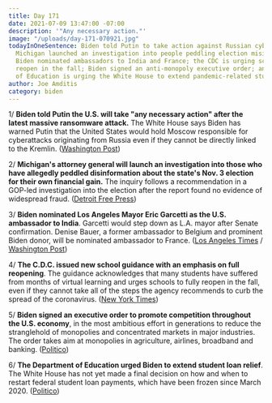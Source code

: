 ```yaml
---
title: Day 171
date: 2021-07-09 13:47:00 -07:00
description: '"Any necessary action."'
image: "/uploads/day-171-070921.jpg"
todayInOneSentence: Biden told Putin to take action against Russian cyberattacks;
  Michigan launched an investigation into people peddling election misinformation;
  Biden nominated ambassadors to India and France; the CDC is urging schools to fully
  reopen in the fall; Biden signed an anti-monopoly executive order; and the Dept.
  of Education is urging the White House to extend pandemic-related student loan relief.
author: Joe Amditis
category: biden
---
```


1/ **Biden told Putin the U.S. will take "any necessary action" after the latest massive ransomware attack.** The White House says Biden has warned Putin that the United States would hold Moscow responsible for cyberattacks originating from Russia even if they cannot be directly linked to the Kremlin. ([Washington Post](https://www.washingtonpost.com/politics/russia-united-states-ransomware-attacks-biden/2021/07/09/034ac07e-e0d7-11eb-b507-697762d090dd_story.html))

2/ **Michigan's attorney general will launch an investigation into those who have allegedly peddled disinformation about the state's Nov. 3 election for their own financial gain.** The inquiry follows a recommendation in a GOP-led investigation into the election after the report found no evidence of widespread fraud. ([Detroit Free Press](https://www.freep.com/story/news/politics/2021/07/08/michigan-ag-investigate-antrim-election-fraud-claims/7906509002/))

3/ **Biden nominated Los Angeles Mayor Eric Garcetti as the U.S. ambassador to India**. Garcetti would step down as L.A. mayor after Senate confirmation. Denise Bauer, a former ambassador to Belgium and prominent Biden donor, will be nominated ambassador to France. ([Los Angeles Times](https://www.latimes.com/california/story/2021-07-09/la-mayor-garcetti-nominated-us-india-ambassador-biden) / [Washington Post](https://www.washingtonpost.com/politics/2021/07/09/garcetti-india-ambassador-india/))

4/ **The C.D.C. issued new school guidance with an emphasis on full reopening**. The guidance acknowledges that many students have suffered from months of virtual learning and urges schools to fully reopen in the fall, even if they cannot take all of the steps the agency recommends to curb the spread of the coronavirus. ([New York Times](https://www.nytimes.com/2021/07/09/health/cdc-schools-reopening-guidelines.html))

5/ **Biden signed an executive order to promote competition throughout the U.S. economy**, in the most ambitious effort in generations to reduce the stranglehold of monopolies and concentrated markets in major industries. The order takes aim at monopolies in agriculture, airlines, broadband and banking. ([Politico](https://www.politico.com/news/2021/07/08/biden-assault-monopolies-498876))

6/ **The Department of Education urged Biden to extend student loan relief**. The White House has not yet made a final decision on how and when to restart federal student loan payments, which have been frozen since March 2020. ([Politico](https://www.politico.com/news/2021/07/09/student-loan-relief-extension-498942))